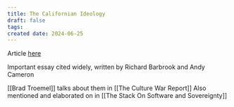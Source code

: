 ```yaml
---
title: The Californian Ideology
draft: false
tags: 
created date: 2024-06-25
---
```

Article [here](https://www.metamute.org/editorial/articles/californian-ideology#)

Important essay cited widely, written by Richard Barbrook and Andy Cameron

[[Brad Troemel]] talks about them in [[The Culture War Report]]
Also mentioned and elaborated on in [[The Stack On Software and Sovereignty]]
